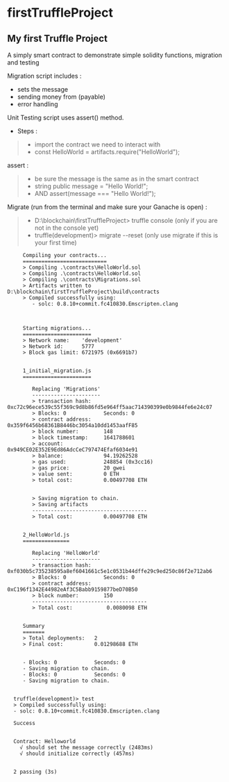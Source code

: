 # firstTruffleProject 

## My first Truffle Project

A simply smart contract to demonstrate simple solidity functions, migration and testing

Migration script includes :
- sets the message  
- sending money from (payable)
- error handling
 
 Unit Testing script uses assert() method. 
 - Steps :
 > -  import the contract we need to interact with
 > -  const HelloWorld = artifacts.require("HelloWorld");
 
 assert :
 > -  be sure the message is the same as in the smart contract
 > -  string public message = "Hello World!";  
 > -  AND assert(message === "Hello World!");

Migrate (run from the terminal and make sure your Ganache is open) :
> - D:\blockchain\firstTruffleProject> truffle console (only if you are not in the console yet)
> - truffle(development)> migrate --reset (only use migrate if this is your first time) 


         Compiling your contracts...
         ===========================
         > Compiling .\contracts\HelloWorld.sol
         > Compiling .\contracts\HelloWorld.sol
         > Compiling .\contracts\Migrations.sol
         > Artifacts written to D:\blockchain\firstTruffleProject\build\contracts
         > Compiled successfully using:
            - solc: 0.8.10+commit.fc410830.Emscripten.clang



         Starting migrations...
         ======================
         > Network name:    'development'
         > Network id:      5777
         > Block gas limit: 6721975 (0x6691b7)


         1_initial_migration.js
         ======================

            Replacing 'Migrations'
            ----------------------
            > transaction hash:    0xc72c96ece539c55f369c9d8b86fd5e964ff5aac714390399e0b9844fe6e24c07
            > Blocks: 0            Seconds: 0
            > contract address:    0x359f6456b68361B8446bc3054a10dd1453aafF85
            > block number:        148
            > block timestamp:     1641788601
            > account:             0x949CE02E352E9Ed86AdcCeC797474Efaf6034e91
            > balance:             94.19262528
            > gas used:            248854 (0x3cc16)
            > gas price:           20 gwei
            > value sent:          0 ETH
            > total cost:          0.00497708 ETH


            > Saving migration to chain.
            > Saving artifacts
            -------------------------------------
            > Total cost:          0.00497708 ETH


         2_HelloWorld.js
         ===============

            Replacing 'HelloWorld'
            ----------------------
            > transaction hash:    0xf030b5c735238595a8ef6041661c5e1c0531b44dffe29c9ed250c86f2e712ab6
            > Blocks: 0            Seconds: 0
            > contract address:    0xC196f1342E44982eAf3C5Babb9159877beD70B50
            > block number:        150
            -------------------------------------
            > Total cost:           0.0080098 ETH


         Summary
         =======
         > Total deployments:   2
         > Final cost:          0.01298688 ETH


         - Blocks: 0            Seconds: 0
         - Saving migration to chain.
         - Blocks: 0            Seconds: 0
         - Saving migration to chain.


      truffle(development)> test
      > Compiled successfully using:
      - solc: 0.8.10+commit.fc410830.Emscripten.clang

      Success


      Contract: Helloworld
        √ should set the message correctly (2483ms)
        √ should initialize correctly (457ms)


      2 passing (3s)
 
